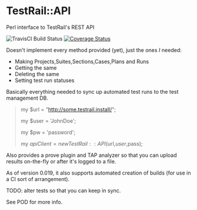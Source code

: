 TestRail::API
=============

Perl interface to TestRail's REST API

<img alt="TravisCI Build Status" src="https://travis-ci.org/teodesian/TestRail-Perl.svg"></img>
<a href='https://coveralls.io/r/teodesian/TestRail-Perl?branch=build%2Fmaster'><img src='https://coveralls.io/repos/teodesian/TestRail-Perl/badge.svg?branch=build%2Fmaster' alt='Coverage Status' /></a>

Doesn't implement every method provided (yet), just the ones *I* needed:

* Making Projects,Suites,Sections,Cases,Plans and Runs
* Getting the same
* Deleting the same
* Setting test run statuses

Basically everything needed to sync up automated test runs to the test management DB.

> my $url = "http://some.testrail.install/";
> 
> my $user = 'JohnDoe';
> 
> my $pw = 'password';
> 
> my $apiClient = new TestRail::API($url,$user,$pass);

Also provides a prove plugin and TAP analyzer so that you can upload results on-the-fly or after it's logged to a file.

As of version 0.019, it also supports automated creation of builds (for use in a CI sort of arrangement).

TODO: alter tests so that you can keep in sync.

See POD for more info.
